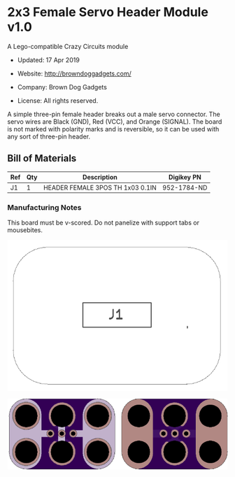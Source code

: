 <!--- start title --->
# 2x3 Female Servo Header Module v1.0
A Lego-compatible Crazy Circuits module

- Updated: 17 Apr 2019

- Website: http://browndoggadgets.com/
- Company: Brown Dog Gadgets
- License: All rights reserved.
<!--- end title --->

A simple three-pin female header breaks out a male servo connector. The servo wires are Black (GND), Red (VCC), and Orange (SIGNAL). The board is not marked with polarity marks and is reversible, so it can be used with any sort of three-pin header.

<!--- bom start --->
## Bill of Materials

|Ref|Qty|Description|Digikey PN|
|---|---|-----------|------|
|J1|1|HEADER FEMALE 3POS TH 1x03 0.1IN|952-1784-ND|

<!--- bom end --->

### Manufacturing Notes

This board must be v-scored. Do not panelize with support tabs or mousebites.

![Assembly Diagram](assembly.png)

![Gerber Preview](preview.png)

